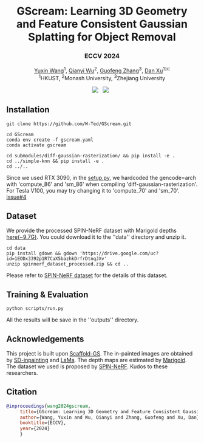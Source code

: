 <p align="center">
<h1 align="center"><strong>GScream: Learning 3D Geometry and Feature Consistent Gaussian Splatting for Object Removal</strong></h1>
<h3 align="center">ECCV 2024</h3>

<p align="center">
    <a href="https://w-ted.github.io/">Yuxin Wang</a><sup>1</sup>,</span>
    <a href="https://wuqianyi.top/">Qianyi Wu</a><sup>2</sup>,
    <a href="http://www.cad.zju.edu.cn/home/gfzhang/">Guofeng Zhang</a><sup>3</sup>,
    <a href="https://www.danxurgb.net/">Dan Xu</a><sup>1✉️</sup>
    <br>
        <sup>1</sup>HKUST,
        <sup>2</sup>Monash University,
        <sup>3</sup>Zhejiang University
</p>

<div align="center">
    <a href=https://arxiv.org/abs/2404.13679><img src='https://img.shields.io/badge/arXiv-2404.13679-b31b1b.svg'></a>  
    <a href='https://w-ted.github.io/publications/gscream/'><img src='https://img.shields.io/badge/Project-Page-Green'></a>  
</div>
</p>


## Installation

```
git clone https://github.com/W-Ted/GScream.git

cd GScream
conda env create -f gscream.yaml
conda activate gscream

cd submodules/diff-gaussian-rasterization/ && pip install -e .
cd ../simple-knn && pip install -e .
cd ../..
```
Since we used RTX 3090, in the [setup.py](https://github.com/W-Ted/GScream/blob/e7cc71bf3e878d02d15b524fdb44f038eba59a2a/submodules/diff-gaussian-rasterization/setup.py#L29), we hardcoded the gencode=arch with 'compute_86' and 'sm_86' when compiling 'diff-gaussian-rasterization'. For Tesla V100, you may try changing it to 'compute_70' and 'sm_70'. [issue#4](https://github.com/W-Ted/GScream/issues/4)

## Dataset

We provide the processed SPIN-NeRF dataset with Marigold depths [here(~9.7G)](https://drive.google.com/file/d/1EODx3392p1R7CaX5bazhkDrfrDtnqJXv/view?usp=sharing). You could download it to the ''data'' directory and unzip it. 

```
cd data
pip install gdown && gdown 'https://drive.google.com/uc?id=1EODx3392p1R7CaX5bazhkDrfrDtnqJXv'
unzip spinnerf_dataset_processed.zip && cd ..
```

Please refer to [SPIN-NeRF dataset](https://drive.google.com/drive/folders/1N7D4-6IutYD40v9lfXGSVbWrd47UdJEC) for the details of this dataset.  

## Training & Evaluation

```
python scripts/run.py
```
All the results will be save in the ''outputs'' directory. 

## Acknowledgements

This project is built upon [Scaffold-GS](https://city-super.github.io/scaffold-gs). The in-painted images are obtained by [SD-inpainting](https://huggingface.co/runwayml/stable-diffusion-inpainting) and [LaMa](https://github.com/advimman/lama). The depth maps are estimated by [Marigold](https://marigoldmonodepth.github.io/). The dataset we used is proposed by [SPIN-NeRF](https://spinnerf3d.github.io/). Kudos to these researchers. 

## Citation

```BibTeX
@inproceedings{wang2024gscream,
     title={GScream: Learning 3D Geometry and Feature Consistent Gaussian Splatting for Object Removal},
     author={Wang, Yuxin and Wu, Qianyi and Zhang, Guofeng and Xu, Dan},
     booktitle={ECCV},
     year={2024}
     }
```

